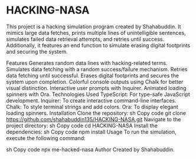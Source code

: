 # HACKING-NASA

This project is a hacking simulation program created by Shahabuddin. It mimics large data fetches, prints multiple lines of unintelligible sentences, simulates failed data retrieval attempts, and retries until success. Additionally, it features an end function to simulate erasing digital footprints and securing the system.

Features
Generates random data lines with hacking-related terms.
Simulates data fetching with a random success/failure mechanism.
Retries data fetching until successful.
Erases digital footprints and secures the system upon completion.
Colorful console outputs using Chalk for better visual distinction.
Interactive user prompts with Inquirer.
Animated loading spinners with Ora.
Technologies Used
TypeScript: For type-safe JavaScript development.
Inquirer: To create interactive command-line interfaces.
Chalk: To style terminal strings and add colors.
Ora: To display elegant loading spinners.
Installation
Clone the repository:
sh
Copy code
git clone https://github.com/shahabuddin135/HACKING-NASA.git
Navigate to the project directory:
sh
Copy code
cd HACKING-NASA
Install the dependencies:
sh
Copy code
npm install
Usage
To run the simulation, execute the following command:

sh
Copy code
npx me-hacked-nasa
Author
Created by Shahabuddin.

